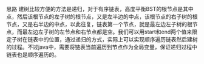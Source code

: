 思路
建树比较方便的方法是递归，对于有序链表，高度平衡BST的根节点是其中点，然后该根节点的左子树的根节点，又是左半边的中点，该根节点的右子树的根节点，又是右半边的中点，以此往复，链表第一个节点，就是最左边左子树的根节点，而最左边左子树的左节点和右节点都是空。我们可以用start和end两个值来限定子树在链表中的位置，通过递归的方式，实际上可以实现顺序遍历链表然后建树的过程。不过java中，需要将链表当前遍历到节点作为全局变量，保证递归过程中链表也是顺序遍历的。